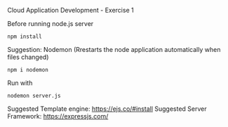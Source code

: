 Cloud Application Development - Exercise 1

Before running node.js server

```
npm install 
```

Suggestion: Nodemon (Rrestarts the node application automatically when files changed)
```
npm i nodemon
```
Run with 
```
nodemon server.js
```

Suggested Template engine: https://ejs.co/#install
Suggested Server Framework: https://expressjs.com/

